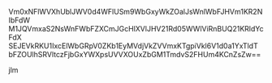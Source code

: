 Vm0xNFlWVXhUblJWV0d4WFlUSm9WbGxyWkZOalJsWnlWbFJHVm1KR2NIbFdW
M1JQVmxaS2NsWnFWbFZXCmJGcHlXVlJHV21Rd05WWlViRnBUQ21KRldYcFdX
SEJEVkRKU1IxcElWbGRpV0ZKb1EyMVdjVkZVVmxKTgpiVkl6V1d0a1YxTldT
bFZOUlhSRVltczFjbGxYWXpsUVVXOUxZbGM1TmdvS2FHUm4KCnZsZw==

jlm